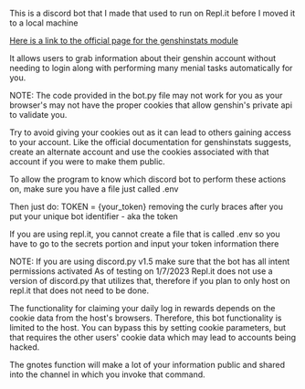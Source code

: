 This is a discord bot that I made that used to run on Repl.it before I moved it to a local machine

[Here is a link to the official page for the genshinstats module](https://github.com/thesadru/genshinstats)

It allows users to grab information about their genshin account without needing to login along with performing many menial tasks automatically for you.

NOTE: The code provided in the bot.py file may not work for you as your browser's may not have the proper cookies that allow genshin's private api to validate you.

Try to avoid giving your cookies out as it can lead to others gaining access to your account.
Like the official documentation for genshinstats suggests, create an alternate account and use the cookies associated with that account if you were to make them public.

To allow the program to know which discord bot to perform these actions on, make sure you have a file just called .env

Then just do:
TOKEN = {your_token}
removing the curly braces after you put your unique bot identifier - aka the token 

If you are using repl.it, you cannot create a file that is called .env so you have to go to the secrets portion and input your token information there

NOTE: If you are using discord.py v1.5 make sure that the bot has all intent permissions activated
As of testing on 1/7/2023 Repl.it does not use a version of discord.py that utilizes that, therefore if you plan to only host on repl.it that does not need to be done.

The functionality for claiming your daily log in rewards depends on the cookie data from the host's browsers. Therefore, this bot functionality is limited to the host.
You can bypass this by setting cookie parameters, but that requires the other users' cookie data which may lead to accounts being hacked.

The gnotes function will make a lot of your information public and shared into the channel in which you invoke that command. 
